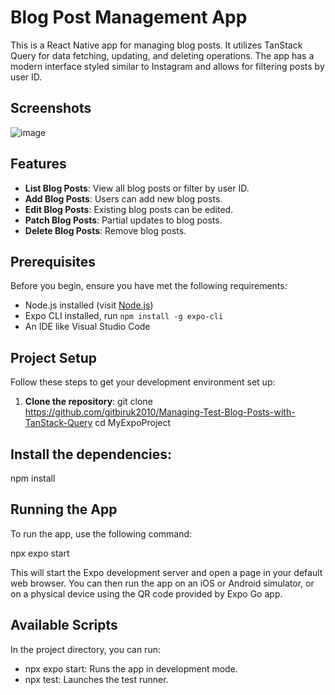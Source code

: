 # Blog Post Management App

This is a React Native app for managing blog posts. It utilizes TanStack Query for data fetching, updating, and deleting operations. The app has a modern interface styled similar to Instagram and allows for filtering posts by user ID.
## Screenshots
![image](https://github.com/gitbiruk2010/Managing-Test-Blog-Posts-with-TanStack-Query/assets/103274295/e5030132-af82-4b53-8c1f-be0c86799f3f)

## Features

- **List Blog Posts**: View all blog posts or filter by user ID.
- **Add Blog Posts**: Users can add new blog posts.
- **Edit Blog Posts**: Existing blog posts can be edited.
- **Patch Blog Posts**: Partial updates to blog posts.
- **Delete Blog Posts**: Remove blog posts.

## Prerequisites

Before you begin, ensure you have met the following requirements:
- Node.js installed (visit [Node.js](https://nodejs.org/))
- Expo CLI installed, run `npm install -g expo-cli`
- An IDE like Visual Studio Code

## Project Setup

Follow these steps to get your development environment set up:

1. **Clone the repository**:
   git clone https://github.com/gitbiruk2010/Managing-Test-Blog-Posts-with-TanStack-Query
   cd MyExpoProject

## Install the dependencies:

npm install

## Running the App

To run the app, use the following command:

npx expo start

This will start the Expo development server and open a page in your default web browser. You can then run the app on an iOS or Android simulator, or on a physical device using the QR code provided by Expo Go app.

## Available Scripts

In the project directory, you can run:
- npx expo start: Runs the app in development mode.
- npx test: Launches the test runner.
